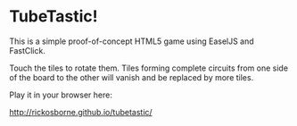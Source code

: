 # TubeTastic!

This is a simple proof-of-concept HTML5 game using EaselJS and FastClick.

Touch the tiles to rotate them.  Tiles forming complete circuits from
one side of the board to the other will vanish and be replaced by more
tiles.

Play it in your browser here:

http://rickosborne.github.io/tubetastic/

